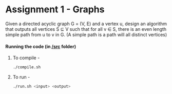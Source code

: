 # Assignment 1 - Graphs

Given a directed acyclic graph G = (V, E) and a vertex u, design an algorithm that outputs all vertices S ⊆ V such that for all v ∈ S, there is an even length simple path from u to v in G. (A simple path is a path will all distinct vertices)

#### Running the code (in [/src](/src) folder)

1. To compile -

    ```bash
    ./compile.sh
    ```

2. To run - 

    ```bash
    ./run.sh <input> <output>
    ```
